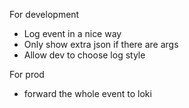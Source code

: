 For development

- Log event in a nice way
- Only show extra json if there are args
- Allow dev to choose log style

For prod
- forward the whole event to loki
